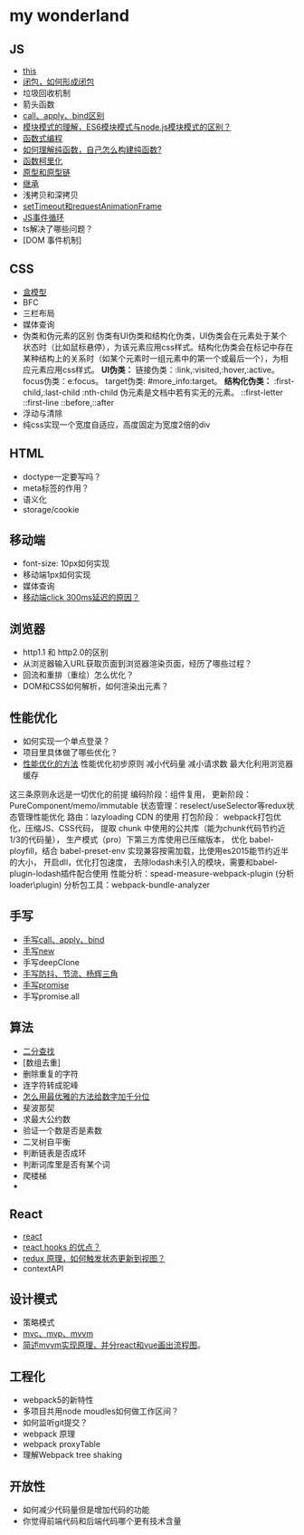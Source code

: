 # my wonderland

## JS
- [this](https://github.com/ChengYiFan/wonderland/blob/main/JS/this.md)
- [闭包，如何形成闭包](https://github.com/ChengYiFan/wonderland/blob/main/JS/closure.md)
- 垃圾回收机制
- 箭头函数
- [call、apply、bind区别](http://yc-yue.top/article/51)
- [模块模式的理解，ES6模块模式与node.js模块模式的区别？](https://github.com/ChengYiFan/wonderland/blob/main/JS/module.md)
- [函数式编程](https://github.com/ChengYiFan/wonderland/blob/main/JS/functionProgram.md)
- [如何理解纯函数，自己怎么构建纯函数?](https://github.com/ChengYiFan/wonderland/blob/main/JS/pure-function.md)
- [函数柯里化](https://github.com/ChengYiFan/wonderland/blob/main/JS/currying.md)
- [原型和原型链]()
- [继承](https://github.com/ChengYiFan/wonderland/blob/main/JS/extends.md)
- 浅拷贝和深拷贝
- [setTimeout和requestAnimationFrame](https://github.com/ChengYiFan/wonderland/blob/main/JS/requestAnimationFrame.md)
- [JS事件循环](https://github.com/ChengYiFan/wonderland/blob/main/JS/eventLoop.md)
- ts解决了哪些问题？
- [DOM 事件机制]

## CSS
- [盒模型](http://yc-yue.top/article/44)
- BFC
- 三栏布局
- 媒体查询
- 伪类和伪元素的区别
伪类有UI伪类和结构化伪类，UI伪类会在元素处于某个状态时（比如鼠标悬停），为该元素应用css样式。结构化伪类会在标记中存在某种结构上的关系时（如某个元素时一组元素中的第一个或最后一个），为相应元素应用css样式。
**UI伪类：**
链接伪类：:link,:visited,:hover,:active。
focus伪类：e:focus。
target伪类: #more_info:target。
**结构化伪类：**
:first-child,:last-child
:nth-child
伪元素是文档中若有实无的元素。
::first-letter
::first-line
::before,::after
- 浮动与清除
- 纯css实现一个宽度自适应，高度固定为宽度2倍的div

## HTML
- doctype一定要写吗？
- meta标签的作用？
- 语义化
- storage/cookie

## 移动端
- font-size: 10px如何实现
- 移动端1px如何实现
- 媒体查询
- [移动端click 300ms延迟的原因？](https://github.com/ChengYiFan/wonderland/blob/main/Mobile/click300.md)

## 浏览器
- http1.1 和 http2.0的区别
- 从浏览器输入URL获取页面到浏览器渲染页面，经历了哪些过程？
- 回流和重排（重绘）怎么优化？
- DOM和CSS如何解析，如何渲染出元素？

## 性能优化
- 如何实现一个单点登录？
- 项目里具体做了哪些优化？
- [性能优化的方法]()
性能优化初步原则
减小代码量
减小请求数
最大化利用浏览器缓存

这三条原则永远是一切优化的前提
编码阶段：组件复用，
更新阶段：PureComponent/memo/immutable
状态管理：reselect/useSelector等redux状态管理性能优化
路由：lazyloading
CDN 的使用
打包阶段：
  webpack打包优化，压缩JS、CSS代码，
  提取 chunk 中使用的公共库（能为chunk代码节约近1/3的代码量），
  生产模式（pro）下第三方库使用已压缩版本，
  优化 babel-ployfill，结合 babel-preset-env 实现兼容按需加载，比使用es2015能节约近半的大小，
  开启dll，优化打包速度，
  去除lodash未引入的模块，需要和babel-plugin-lodash插件配合使用
  性能分析：spead-measure-webpack-plugin (分析loader\plugin)
  分析包工具：webpack-bundle-analyzer



## 手写
- [手写call、apply、bind](http://github.com/ChengYiFan/wonderland/blob/main/Code/call.md)
- [手写new](http://github.com/ChengYiFan/wonderland/blob/main/Code/new.md)
- 手写deepClone
- [手写防抖、节流、杨辉三角](http://yc-yue.top/article/50)
- [手写promise](http://github.com/ChengYiFan/wonderland/blob/main/Code/promise.md)
- 手写promise.all

## 算法
- [二分查找](https://github.com/ChengYiFan/wonderland/blob/main/Code/binary-search.md)
- [数组去重]
- 删除重复的字符
- 连字符转成驼峰
- [怎么用最优雅的方法给数字加千分位](https://github.com/ChengYiFan/wonderland/blob/main/Code/千分位.md)
- 斐波那契
- 求最大公约数
- 验证一个数是否是素数
- 二叉树自平衡
- 判断链表是否成环
- 判断词库里是否有某个词
- 爬楼梯
- 

## React
- [react](https://github.com/ChengYiFan/wonderland/blob/main/React/react.md)
- [react hooks 的优点？](https://github.com/ChengYiFan/wonderland/blob/main/React/hooks.md)
- [redux 原理，如何触发状态更新到视图？](https://github.com/ChengYiFan/wonderland/blob/main/React/redux.md)
- contextAPI

## 设计模式
- 策略模式
- [mvc、mvp、mvvm](https://github.com/ChengYiFan/wonderland/blob/main/DesignPatterns/mvc-mvp-mvvm.md)
- [简述mvvm实现原理，并分react和vue画出流程图](https://github.com/ChengYiFan/wonderland/blob/main/DesignPatterns/mvvm.md)。

## 工程化
- webpack5的新特性
- 多项目共用node moudles如何做工作区间？
- 如何监听git提交？
- webpack 原理
- webpack proxyTable
- 理解Webpack tree shaking

## 开放性
- 如何减少代码量但是增加代码的功能
- 你觉得前端代码和后端代码哪个更有技术含量


